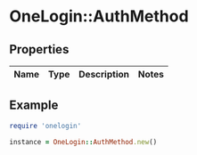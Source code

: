 # OneLogin::AuthMethod

## Properties

| Name | Type | Description | Notes |
| ---- | ---- | ----------- | ----- |

## Example

```ruby
require 'onelogin'

instance = OneLogin::AuthMethod.new()
```


